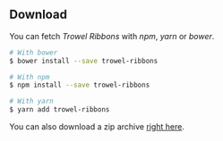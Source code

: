 ## Download

You can fetch *Trowel Ribbons* with *npm*, *yarn* or *bower*.

```bash
# With bower
$ bower install --save trowel-ribbons

# With npm
$ npm install --save trowel-ribbons

# With yarn
$ yarn add trowel-ribbons
```

You can also download a zip archive [right here](https://github.com/FriendsOfTrowel/Ribbons/archive/master.zip).

